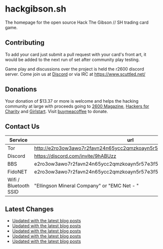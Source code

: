 # hackgibson.sh
The homepage for the open source Hack The Gibson // SH trading card game.


## Contributing

To add your card just submit a pull request with your card's front art, it would be added to the next run of set after community play testing.

Game play and discussions over the project is held the r2600 discord server. Come join us at [Discord](https://discord.com/invite/9hABUzz) or via IRC at https://www.scuttled.net/


## Donations

Your donation of $13.37 or more is welcome and helps the hacking community at large with proceeds going to [2600 Magazine](https://2600.com/), [Hackers for Charity](https://hackersforcharity.org) and [Girlstart](https://girlstart.org).  Visit [buymeacoffee](https://www.buymeacoffee.com/hackgibson.sh) to donate.


## Contact Us

Service | url
-|-
Tor | http://e2ro3ow3awo7r2favn24n65ycc2qmzkoayn5r57e3f56nvjwdcgg32ad.onion
Discord | https://discord.com/invite/9hABUzz
BBS | e2ro3ow3awo7r2favn24n65ycc2qmzkoayn5r57e3f56nvjwdcgg32ad.onion:23
FidoNET | e2ro3ow3awo7r2favn24n65ycc2qmzkoayn5r57e3f56nvjwdcgg32ad.onion:24554
Wifi / Bluetooth SSID | "Ellingson Mineral Company" or "EMC Net - <fidonet address>"

## Latest Changes
<!-- BLOG-POST-LIST:START -->
- [Updated with the latest blog posts](https://github.com/DFW2600/hackgibson.sh/commit/16a718e0a47f945b76118992bf2a409747dc66ac)
- [Updated with the latest blog posts](https://github.com/DFW2600/hackgibson.sh/commit/8bda8fe62abbf74a3a167246c7b2e0a015da8612)
- [Updated with the latest blog posts](https://github.com/DFW2600/hackgibson.sh/commit/08b5af3995c86b2c708b8347fbeb1806541a7b75)
- [Updated with the latest blog posts](https://github.com/DFW2600/hackgibson.sh/commit/d9fc83e357abab5d14b19a3307dbdae20b115e24)
- [Updated with the latest blog posts](https://github.com/DFW2600/hackgibson.sh/commit/9dacc434f6020107eafd9ed7d96e1cef5bb094a1)
<!-- BLOG-POST-LIST:END -->
